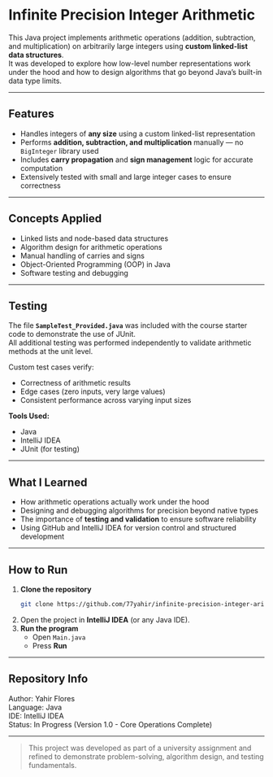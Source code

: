 # Infinite Precision Integer Arithmetic

This Java project implements arithmetic operations (addition, subtraction, and multiplication) on arbitrarily large integers using **custom linked-list data structures**.  
It was developed to explore how low-level number representations work under the hood and how to design algorithms that go beyond Java’s built-in data type limits.

---

## Features

- Handles integers of **any size** using a custom linked-list representation  
- Performs **addition, subtraction, and multiplication** manually — no `BigInteger` library used  
- Includes **carry propagation** and **sign management** logic for accurate computation  
- Extensively tested with small and large integer cases to ensure correctness  

---

## Concepts Applied

- Linked lists and node-based data structures  
- Algorithm design for arithmetic operations  
- Manual handling of carries and signs  
- Object-Oriented Programming (OOP) in Java  
- Software testing and debugging  

---

## Testing

The file **`SampleTest_Provided.java`** was included with the course starter code to demonstrate the use of JUnit.  
All additional testing was performed independently to validate arithmetic methods at the unit level.

Custom test cases verify:
- Correctness of arithmetic results  
- Edge cases (zero inputs, very large values)  
- Consistent performance across varying input sizes  

**Tools Used:**  
- Java  
- IntelliJ IDEA  
- JUnit (for testing)

---

## What I Learned

- How arithmetic operations actually work under the hood  
- Designing and debugging algorithms for precision beyond native types  
- The importance of **testing and validation** to ensure software reliability  
- Using GitHub and IntelliJ IDEA for version control and structured development  

---

## How to Run

1. **Clone the repository**
   ```bash
   git clone https://github.com/77yahir/infinite-precision-integer-arithmetic.git
   ```
2. Open the project in **IntelliJ IDEA** (or any Java IDE).
3. **Run the program**
   - Open `Main.java`
   - Press **Run**

---

## Repository Info
Author: Yahir Flores  
Language: Java  
IDE: IntelliJ IDEA  
Status: In Progress (Version 1.0 - Core Operations Complete)

---

> This project was developed as part of a university assignment and refined to demonstrate problem-solving, algorithm design, and testing fundamentals.
